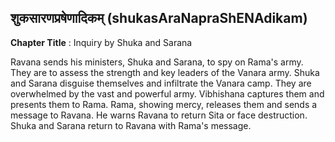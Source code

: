 ## शुकसारणप्रषेणादिकम् (shukasAraNapraShENAdikam)
**Chapter Title** : Inquiry by Shuka and Sarana

Ravana sends his ministers, Shuka and Sarana, to spy on Rama's army. They are to assess the strength and key leaders of the Vanara army. Shuka and Sarana disguise themselves and infiltrate the Vanara camp. They are overwhelmed by the vast and powerful army. Vibhishana captures them and presents them to Rama. Rama, showing mercy, releases them and sends a message to Ravana. He warns Ravana to return Sita or face destruction. Shuka and Sarana return to Ravana with Rama's message.